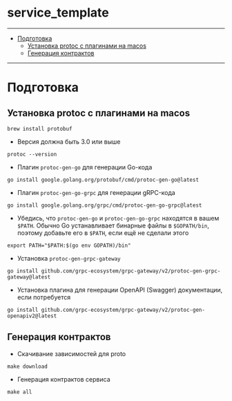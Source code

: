 # service_template

---

- [Подготовка](#подготовка)
  - [Установка protoc с плагинами на macos](#установка-protoc-с-плагинами-на-macos)
  - [Генерация контрактов](#генерация-контрактов)

---

# Подготовка
## Установка protoc с плагинами на macos

```shell
brew install protobuf
```
- Версия должна быть 3.0 или выше
```shell
protoc --version
```
- Плагин `protoc-gen-go` для генерации Go-кода
```shell
go install google.golang.org/protobuf/cmd/protoc-gen-go@latest
```
- Плагин `protoc-gen-go-grpc` для генерации gRPC-кода
```shell
go install google.golang.org/grpc/cmd/protoc-gen-go-grpc@latest
```
- Убедись, что `protoc-gen-go` и `protoc-gen-go-grpc` находятся в вашем `$PATH`. Обычно Go устанавливает бинарные файлы в `$GOPATH/bin`, поэтому добавьте его в `$PATH`, если ещё не сделали этого
```shell
export PATH="$PATH:$(go env GOPATH)/bin"
```
- Установка `protoc-gen-grpc-gateway`
```shell
go install github.com/grpc-ecosystem/grpc-gateway/v2/protoc-gen-grpc-gateway@latest
```
- Установка плагина для генерации OpenAPI (Swagger) документации, если потребуется
```shell
go install github.com/grpc-ecosystem/grpc-gateway/v2/protoc-gen-openapiv2@latest
```

## Генерация контрактов
- Скачивание зависимостей для proto
```shell
make download
```
- Генерация контрактов сервиса
```shell
make all
```